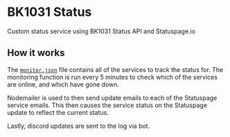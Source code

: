# BK1031 Status

Custom status service using BK1031 Status API and Statuspage.io

## How it works

The [`monitor.json`](monitor.json) file contains all of the services to track the status for. The monitoring function is run every 5 minutes to check which of the services are online, and which have gone down.

Nodemailer is used to then send update emails to each of the Statuspage service emails. This then causes the service status on the Statuspage update to reflect the current status.

Lastly, discord updates are sent to the log via bot.